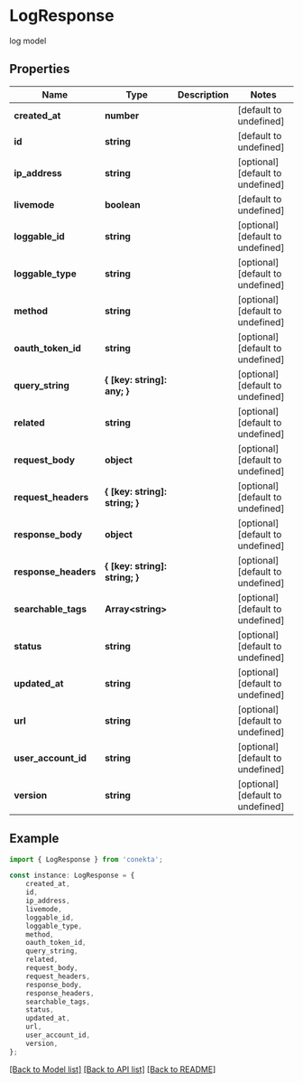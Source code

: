 # LogResponse

log model

## Properties

Name | Type | Description | Notes
------------ | ------------- | ------------- | -------------
**created_at** | **number** |  | [default to undefined]
**id** | **string** |  | [default to undefined]
**ip_address** | **string** |  | [optional] [default to undefined]
**livemode** | **boolean** |  | [default to undefined]
**loggable_id** | **string** |  | [optional] [default to undefined]
**loggable_type** | **string** |  | [optional] [default to undefined]
**method** | **string** |  | [optional] [default to undefined]
**oauth_token_id** | **string** |  | [optional] [default to undefined]
**query_string** | **{ [key: string]: any; }** |  | [optional] [default to undefined]
**related** | **string** |  | [optional] [default to undefined]
**request_body** | **object** |  | [optional] [default to undefined]
**request_headers** | **{ [key: string]: string; }** |  | [optional] [default to undefined]
**response_body** | **object** |  | [optional] [default to undefined]
**response_headers** | **{ [key: string]: string; }** |  | [optional] [default to undefined]
**searchable_tags** | **Array&lt;string&gt;** |  | [optional] [default to undefined]
**status** | **string** |  | [optional] [default to undefined]
**updated_at** | **string** |  | [optional] [default to undefined]
**url** | **string** |  | [optional] [default to undefined]
**user_account_id** | **string** |  | [optional] [default to undefined]
**version** | **string** |  | [optional] [default to undefined]

## Example

```typescript
import { LogResponse } from 'conekta';

const instance: LogResponse = {
    created_at,
    id,
    ip_address,
    livemode,
    loggable_id,
    loggable_type,
    method,
    oauth_token_id,
    query_string,
    related,
    request_body,
    request_headers,
    response_body,
    response_headers,
    searchable_tags,
    status,
    updated_at,
    url,
    user_account_id,
    version,
};
```

[[Back to Model list]](../README.md#documentation-for-models) [[Back to API list]](../README.md#documentation-for-api-endpoints) [[Back to README]](../README.md)
